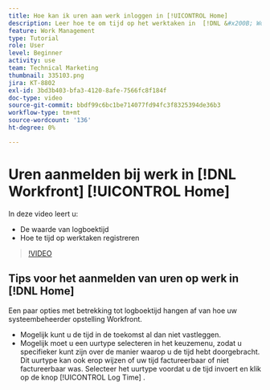 ```yaml
---
title: Hoe kan ik uren aan werk inloggen in [!UICONTROL Home]
description: Leer hoe te om tijd op het werktaken in  [!DNL &#x200B; Workfront] te registreren. Begrijp waarom het registreren tijd bij uw organisatie kan worden vereist.
feature: Work Management
type: Tutorial
role: User
level: Beginner
activity: use
team: Technical Marketing
thumbnail: 335103.png
jira: KT-8802
exl-id: 3bd3b403-bfa3-4120-8afe-7566fc8f184f
doc-type: video
source-git-commit: bbdf99c6bc1be714077fd94fc3f8325394de36b3
workflow-type: tm+mt
source-wordcount: '136'
ht-degree: 0%

---
```


# Uren aanmelden bij werk in [!DNL Workfront] [!UICONTROL Home]

In deze video leert u:

* De waarde van logboektijd
* Hoe te tijd op werktaken registreren

>[!VIDEO](https://video.tv.adobe.com/v/3438604/?quality=12&learn=on&enablevpops=1&captions=dut)

## Tips voor het aanmelden van uren op werk in [!DNL Home]

Een paar opties met betrekking tot logboektijd hangen af van hoe uw systeembeheerder opstelling Workfront.

* Mogelijk kunt u de tijd in de toekomst al dan niet vastleggen.
* Mogelijk moet u een uurtype selecteren in het keuzemenu, zodat u specifieker kunt zijn over de manier waarop u de tijd hebt doorgebracht. Dit uurtype kan ook erop wijzen of uw tijd factureerbaar of niet factureerbaar was. Selecteer het uurtype voordat u de tijd invoert en klik op de knop [!UICONTROL Log Time] .

<!--
learn more URLs
-->
